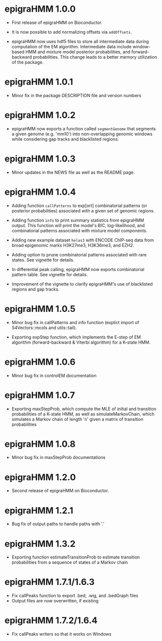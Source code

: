# epigraHMM 1.0.0

* First release of epigraHMM on Bioconductor.

* It is now possible to add normalizing offsets via `addOffsets`.

* epigraHMM now uses hdf5 files to store all intermediate data during computation
of the EM algorithm. Intermediate data include window-based HMM and mixture model 
posterior probabilities, and forward-backward probabilities. This change leads to
a better memory utilization of the package.

# epigraHMM 1.0.1

* Minor fix in the package DESCRIPTION file and version numbers

# epigraHMM 1.0.2

* epigraHMM now exports a function called `segmentGenome` that segments a given
genome (e.g. 'mm10') into non-overlapping genomic windows while considering 
gap tracks and blacklisted regions.

# epigraHMM 1.0.3

* Minor updates in the NEWS file as well as the README page.

# epigraHMM 1.0.4

* Adding function `callPatterns` to exp[ort] combinatorial patterns (or posterior 
probabilities) associated with a given set of genomic regions. 

* Adding function `info` to print summary statistics from epigraHMM output. This
function will print the model's BIC, log-likelihood, and combinatorial patterns
associated with mixture model components.

* Adding new example dataset `helas3` with ENCODE ChIP-seq data from broad 
epigenomic marks H3K27me3, H3K36me3, and EZH2.

* Adding option to prune combinatorial patterns associated with rare states. See
vignette for details.

* In differential peak calling, epigraHMM now exports combinatorial pattern 
table. See vignette for details.

* Improvement of the vignette to clarify epigraHMM's use of blacklisted regions
and gap tracks.

# epigraHMM 1.0.5

* Minor bug fix in callPatterns and info function (explict import of
S4Vectors::mcols and utils::tail).

* Exporting expStep function, which implements the E-step of EM algorithm
(forward-backward & Viterbi algorithm) for a K-state HMM.

# epigraHMM 1.0.6

* Minor bug fix in controlEM documentation

# epigraHMM 1.0.7

* Exporting maxStepProb, which compute the MLE of initial and transition probabilities of a K-state HMM, as well as simulateMarkovChain, which simulates a Markov chain of length 'n' given a matrix of transition probabilities

# epigraHMM 1.0.8

* Minor bug fix in maxStepProb documentations

# epigraHMM 1.2.0

* Second release of epigraHMM on Bioconductor.

# epigraHMM 1.2.1

* Bug fix of output paths to handle paths with '.'

# epigraHMM 1.3.2

* Exporting function estimateTransitionProb to estimate transition probabilities
from a sequence of states of a Markov chain

# epigraHMM 1.7.1/1.6.3

* Fix callPeaks function to export .bed, .wig, and .bedGraph files
* Output files are now overwritten, if existing

# epigraHMM 1.7.2/1.6.4

* Fix callPeaks writers so that it works on Windows

